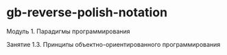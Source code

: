 # gb-reverse-polish-notation
Модуль 1. Парадигмы программирования

Занятие 1.3. Принципы объектно-ориентированного программирования
